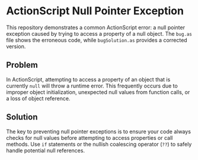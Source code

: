 # ActionScript Null Pointer Exception

This repository demonstrates a common ActionScript error: a null pointer exception caused by trying to access a property of a null object.  The `bug.as` file shows the erroneous code, while `bugSolution.as` provides a corrected version.

## Problem

In ActionScript, attempting to access a property of an object that is currently `null` will throw a runtime error. This frequently occurs due to improper object initialization, unexpected null values from function calls, or a loss of object reference.

## Solution

The key to preventing null pointer exceptions is to ensure your code always checks for null values before attempting to access properties or call methods.  Use `if` statements or the nullish coalescing operator (`??`) to safely handle potential null references.
